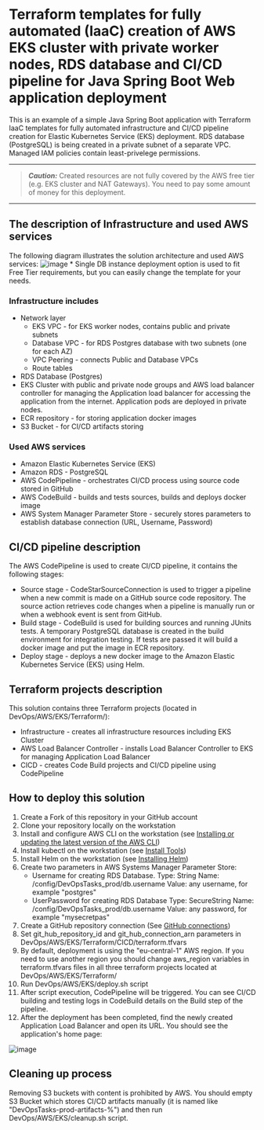 # Terraform templates for fully automated (IaaC) creation of AWS EKS cluster with private worker nodes, RDS database and CI/CD pipeline for Java Spring Boot Web application deployment
This is an example of a simple Java Spring Boot application with Terraform IaaC templates for fully automated infrastructure and CI/CD pipeline creation for Elastic Kubernetes Service (EKS) deployment. RDS  database (PostgreSQL) is being created in a private subnet of a separate VPC. Managed IAM policies contain least-privelege permissions.

***
> **_Caution:_** Created resources are not fully covered by the AWS free tier (e.g. EKS cluster and NAT Gateways). You need to pay some amount of money for this deployment.
***

## The description of Infrastructure and used AWS services
The following diagram illustrates the solution architecture and used AWS services:
![image](https://user-images.githubusercontent.com/105599883/222498343-6f213be9-0de5-41be-b807-3767f0e2d984.png)
\* Single DB instance deployment option is used to fit Free Tier requirements, but you can easily change the template for your needs.

### Infrastructure includes
* Network layer
  * EKS VPC - for EKS worker nodes, contains public and private subnets
  * Database VPC - for RDS Postgres database with two subnets (one for each AZ)
  * VPC Peering - connects Public and Database VPCs
  * Route tables
* RDS Database (Postgres)
* EKS Cluster with public and private node groups and AWS load balancer controller for managing the Application load balancer for accessing the application from the internet. Application pods are deployed in private nodes.
* ECR repository - for storing application docker images
* S3 Bucket - for CI/CD artifacts storing

### Used AWS services
* Amazon Elastic Kubernetes Service (EKS)
* Amazon RDS - PostgreSQL
* AWS CodePipeline - orchestrates CI/CD process using source code stored in GitHub
* AWS CodeBuild - builds and tests sources, builds and deploys docker image
* AWS System Manager Parameter Store - securely stores parameters to establish database connection (URL, Username, Password)

## CI/CD pipeline description
The AWS CodePipeline is used to create CI/CD pipeline, it contains the following stages: 
* Source stage - CodeStarSourceConnection is used to trigger a pipeline when a new commit is made on a GitHub source code repository. The source action retrieves code changes when a pipeline is manually run or when a webhook event is sent from GitHub.
* Build stage - CodeBuild is used for building sources and running JUnits tests. A temporary PostgreSQL database is created in the build environment for integration testing. If tests are passed it will build a docker image and put the image in ECR repository.
* Deploy stage - deploys a new docker image to the Amazon Elastic Kubernetes Service (EKS) using Helm.

## Terraform projects description
This solution contains three Terraform projects (located in DevOps/AWS/EKS/Terraform/):
* Infrastructure - creates all infrastructure resources including EKS Cluster
* AWS Load Balancer Controller - installs Load Balancer Controller to EKS for managing Application Load Balancer
* CICD - creates Code Build projects and CI/CD pipeline using CodePipeline

## How to deploy this solution
1. Create a Fork of this repository in your GitHub account 
2. Clone your repository locally on the workstation
3. Install and configure AWS CLI on the workstation (see [Installing or updating the latest version of the AWS CLI](https://docs.aws.amazon.com/cli/latest/userguide/getting-started-install.html))
4. Install kubectl on the workstation (see [Install Tools](https://kubernetes.io/docs/tasks/tools/))
5. Install Helm on the workstation (see [Installing Helm](https://helm.sh/docs/intro/install/))
6. Create two parameters in AWS Systems Manager Parameter Store:
    * Username for creating RDS Database.
    Type: String
    Name: /config/DevOpsTasks_prod/db.username
    Value: any username, for example "postgres"
    * UserPassword for creating RDS Database
    Type: SecureString
    Name: /config/DevOpsTasks_prod/db.username
    Value: any password, for example "mysecretpas"
7. Create a GitHub repository connection (See [GitHub connections](https://docs.aws.amazon.com/codepipeline/latest/userguide/connections-github.html))
8. Set git_hub_repository_id and git_hub_connection_arn parameters in DevOps/AWS/EKS/Terraform/CICD/terraform.tfvars
9. By default, deployment is using the "eu-central-1" AWS region. If you need to use another region you should change aws_region variables in terraform.tfvars files in all three terraform projects located at DevOps/AWS/EKS/Terraform/
10. Run DevOps/AWS/EKS/deploy.sh script
11. After script execution, CodePipeline will be triggered. You can see CI/CD building and testing logs in CodeBuild details on the Build step of the pipeline.
12. After the deployment has been completed, find the newly created Application Load Balancer and open its URL. You should see the application's home page:

![image](https://user-images.githubusercontent.com/105599883/216605416-b30154de-7f8b-4f3f-b160-1eeca0273ebf.png)

## Cleaning up process
Removing S3 buckets with content is prohibited by AWS. You should empty S3 Bucket which stores CI/CD artifacts manually (it is named like "DevOpsTasks-prod-artifacts-%") and then run DevOps/AWS/EKS/cleanup.sh script.
